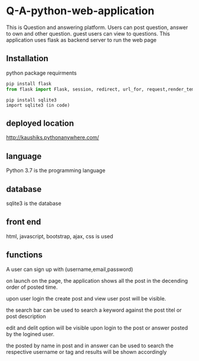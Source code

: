 # Q-A-python-web-application
 This is Question and answering platform. Users can post question, answer to own and other question. guest users can view to questions. This application uses flask as backend server to run the web page

## Installation
 python package requirments
 ```python
 pip install flask
 from flask import Flask, session, redirect, url_for, request,render_template, jsonify(in code)
 ```
 ```
 pip install sqlite3
 import sqlite3 (in code)
 ```
 
## deployed location
 http://kaushiks.pythonanywhere.com/
## language
 Python 3.7 is the programming language
## database
 sqlite3 is the database
## front end
 html, javascript, bootstrap, ajax, css is used
 
 ## functions
  
   A user can sign up with (username,email,password) 
   
   on launch on the page, the application shows all the post in the decending order of posted time.
   
   upon user login the create post and view user post will be visible.
   
   the search bar can be used to search a keyword against the post titel or post description
   
   edit and delit option will be visible upon login to the post or answer posted by the logined user.
   
   the posted by name in post and in answer can be used to search the respective username or tag and results will be shown accordingly
   
   
   
   
